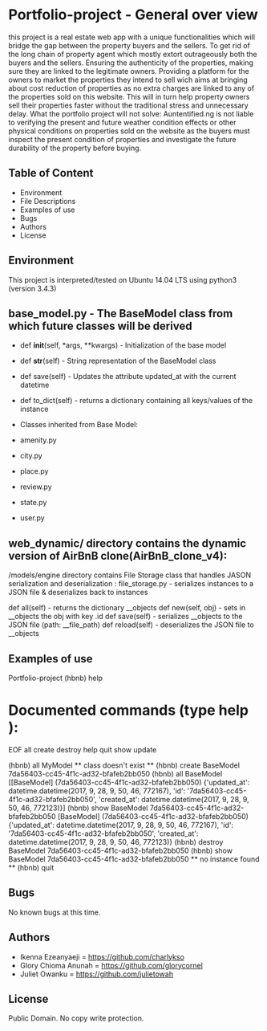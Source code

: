 # Portfolio-project - General over view
this project is a real estate web app with a unique functionalities which will bridge the gap between the property buyers and the sellers. To get rid of the long chain of property agent which mostly extort outrageously both the buyers and the sellers. Ensuring the authenticity of the properties, making sure they are linked to the legitimate owners. Providing a platform for the owners to market the properties they intend to sell wich aims at bringing about cost reduction of properties as no extra charges are linked to any of the properties sold on this website. This will in turn help property owners sell their properties faster without the traditional stress and unnecessary delay. What the portfolio project will not solve: Auntentified.ng is not liable to verifying the present and future weather condition effects or other physical conditions on properties sold on the website as the buyers must inspect the present condition of properties and investigate the future durability of the property before buying.

## Table of Content
* Environment
* File Descriptions
* Examples of use
* Bugs
* Authors
* License

## Environment
This project is interpreted/tested on Ubuntu 14.04 LTS using python3 (version 3.4.3)

## base_model.py - The BaseModel class from which future classes will be derived

* def __init__(self, *args, **kwargs) - Initialization of the base model
* def __str__(self) - String representation of the BaseModel class
* def save(self) - Updates the attribute updated_at with the current datetime
* def to_dict(self) - returns a dictionary containing all keys/values of the instance
* Classes inherited from Base Model:

* amenity.py
* city.py
* place.py
* review.py
* state.py
* user.py
## web_dynamic/ directory contains the dynamic version of AirBnB clone(AirBnB_clone_v4):
/models/engine directory contains File Storage class that handles JASON serialization and deserialization :
file_storage.py - serializes instances to a JSON file & deserializes back to instances

def all(self) - returns the dictionary __objects
def new(self, obj) - sets in __objects the obj with key .id
def save(self) - serializes __objects to the JSON file (path: __file_path)
 def reload(self) - deserializes the JSON file to __objects
 
 ## Examples of use
 
 Portfolio-project
(hbnb) help

Documented commands (type help <topic>):
========================================
EOF  all  create  destroy  help  quit  show  update

(hbnb) all MyModel
** class doesn't exist **
(hbnb) create BaseModel
7da56403-cc45-4f1c-ad32-bfafeb2bb050
(hbnb) all BaseModel
[[BaseModel] (7da56403-cc45-4f1c-ad32-bfafeb2bb050) {'updated_at': datetime.datetime(2017, 9, 28, 9, 50, 46, 772167), 'id': '7da56403-cc45-4f1c-ad32-bfafeb2bb050', 'created_at': datetime.datetime(2017, 9, 28, 9, 50, 46, 772123)}]
(hbnb) show BaseModel 7da56403-cc45-4f1c-ad32-bfafeb2bb050
[BaseModel] (7da56403-cc45-4f1c-ad32-bfafeb2bb050) {'updated_at': datetime.datetime(2017, 9, 28, 9, 50, 46, 772167), 'id': '7da56403-cc45-4f1c-ad32-bfafeb2bb050', 'created_at': datetime.datetime(2017, 9, 28, 9, 50, 46, 772123)}
(hbnb) destroy BaseModel 7da56403-cc45-4f1c-ad32-bfafeb2bb050
(hbnb) show BaseModel 7da56403-cc45-4f1c-ad32-bfafeb2bb050
** no instance found **
(hbnb) quit

## Bugs
No known bugs at this time.

## Authors
 * Ikenna Ezeanyaeji = https://github.com/charlykso
 * Glory Chioma Anunah = https://github.com/glorycornel
 * Juliet Owanku = https://github.com/julietowah
 
 
 ## License
Public Domain. No copy write protection.
